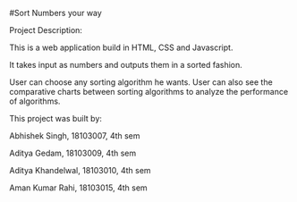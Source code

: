 #Sort Numbers your way

Project Description:

This is a web application build in HTML, CSS and Javascript.

It takes input as numbers and outputs them in a sorted fashion.

User can choose any sorting algorithm he wants. User can also see the comparative charts between sorting algorithms to analyze the performance of algorithms.

This project was built by:

Abhishek Singh, 18103007, 4th sem

Aditya Gedam, 18103009, 4th sem

Aditya Khandelwal, 18103010, 4th sem

Aman Kumar Rahi, 18103015, 4th sem
